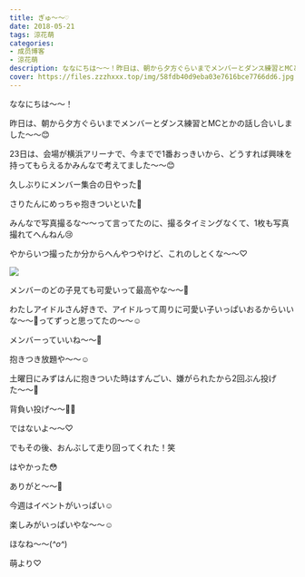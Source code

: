 ```yaml
---
title: ぎゅ〜〜♡
date: 2018-05-21
tags: 涼花萌
categories: 
- 成员博客
- 涼花萌
description: ななにちは〜〜！昨日は、朝から夕方ぐらいまでメンバーとダンス練習とMCとかの話し合いしました〜〜😊23日は、会場が横浜アリーナで、今までで1番おっきいから、どうすれば興...
cover: https://files.zzzhxxx.top/img/58fdb40d9eba03e7616bce7766dd6.jpg 
---
```







ななにちは〜〜！





昨日は、朝から夕方ぐらいまでメンバーとダンス練習とMCとかの話し合いしました〜〜😊





23日は、会場が横浜アリーナで、今までで1番おっきいから、どうすれば興味を持ってもらえるかみんなで考えてました〜〜😊







久しぶりにメンバー集合の日やった💓




さりたんにめっちゃ抱きついといた💓







みんなで写真撮るな〜〜って言ってたのに、撮るタイミングなくて、1枚も写真撮れてへんねん😢






やからいつ撮ったか分からへんやつやけど、これのしとくな〜〜♡


![](https://files.zzzhxxx.top/img/58fdb40d9eba03e7616bce7766dd6.jpg)









メンバーのどの子見ても可愛いって最高やな〜〜💓







わたしアイドルさん好きで、アイドルって周りに可愛い子いっぱいおるからいいな〜〜💓ってずっと思ってたの〜〜☺️






メンバーっていいね〜〜💓



抱きつき放題や〜〜☺️









土曜日にみずはんに抱きついた時はすんごい、嫌がられたから2回ぶん投げた〜〜🤗








背負い投げ〜〜☝🏻️





ではないよ〜〜♡









でもその後、おんぶして走り回ってくれた！笑







はやかった😳




ありがと〜〜💓










今週はイベントがいっぱい☺️




楽しみがいっぱいやな〜〜☺️








ほなね〜〜(*^o^*)





萌より♡


